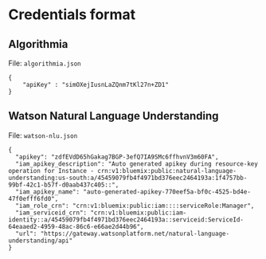 # Credentials format

## Algorithmia

File: `algorithmia.json`
```
{
    "apiKey" : "simOXejIusnLaZQnm7tKl27n+ZD1"
}
```


## Watson Natural Language Understanding

File: `watson-nlu.json`
```
{
  "apikey": "zdfEVdD65hGakag7BGP-3efQ7IA9SMc6ffhvnV3m60FA",
  "iam_apikey_description": "Auto generated apikey during resource-key operation for Instance - crn:v1:bluemix:public:natural-language-understanding:us-south:a/45459079fb4f4971bd376eec2464193a:1f4757bb-99bf-42c1-b57f-d0aab437c405::",
  "iam_apikey_name": "auto-generated-apikey-770eef5a-bf0c-4525-bd4e-47f0efff6fd0",
  "iam_role_crn": "crn:v1:bluemix:public:iam::::serviceRole:Manager",
  "iam_serviceid_crn": "crn:v1:bluemix:public:iam-identity::a/45459079fb4f4971bd376eec2464193a::serviceid:ServiceId-64eaaed2-4959-48ac-86c6-e66ae2d44b96",
  "url": "https://gateway.watsonplatform.net/natural-language-understanding/api"
}
```